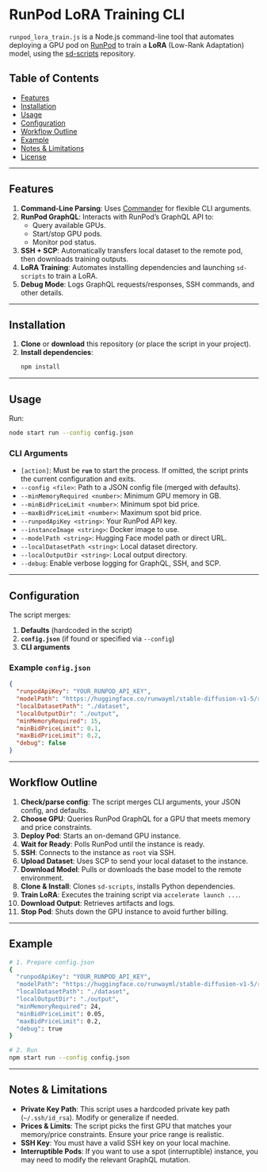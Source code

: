 # RunPod LoRA Training CLI

`runpod_lora_train.js` is a Node.js command-line tool that automates deploying a GPU pod on [RunPod](https://www.runpod.io/) to train a **LoRA** (Low-Rank Adaptation) model, using the [sd-scripts](https://github.com/kohya-ss/sd-scripts) repository.

## Table of Contents

- [Features](#features)
- [Installation](#installation)
- [Usage](#usage)
- [Configuration](#configuration)
- [Workflow Outline](#workflow-outline)
- [Example](#example)
- [Notes & Limitations](#notes--limitations)
- [License](#license)

---

## Features

1. **Command-Line Parsing**: Uses [Commander](https://www.npmjs.com/package/commander) for flexible CLI arguments.
2. **RunPod GraphQL**: Interacts with RunPod’s GraphQL API to:
   - Query available GPUs.
   - Start/stop GPU pods.
   - Monitor pod status.
3. **SSH + SCP**: Automatically transfers local dataset to the remote pod, then downloads training outputs.
4. **LoRA Training**: Automates installing dependencies and launching `sd-scripts` to train a LoRA.
5. **Debug Mode**: Logs GraphQL requests/responses, SSH commands, and other details.

---

## Installation

1. **Clone** or **download** this repository (or place the script in your project).
2. **Install dependencies**:
   ```bash
   npm install
   ```

---

## Usage

Run:

```bash
node start run --config config.json
```

### CLI Arguments

- `[action]`: Must be **`run`** to start the process. If omitted, the script prints the current configuration and exits.
- `--config <file>`: Path to a JSON config file (merged with defaults).
- `--minMemoryRequired <number>`: Minimum GPU memory in GB.
- `--minBidPriceLimit <number>`: Minimum spot bid price.
- `--maxBidPriceLimit <number>`: Maximum spot bid price.
- `--runpodApiKey <string>`: Your RunPod API key.
- `--instanceImage <string>`: Docker image to use.
- `--modelPath <string>`: Hugging Face model path or direct URL.
- `--localDatasetPath <string>`: Local dataset directory.
- `--localOutputDir <string>`: Local output directory.
- `--debug`: Enable verbose logging for GraphQL, SSH, and SCP.


---

## Configuration

The script merges:
1. **Defaults** (hardcoded in the script)
2. **`config.json`** (if found or specified via `--config`)
3. **CLI arguments**

### Example `config.json`
```json
{
  "runpodApiKey": "YOUR_RUNPOD_API_KEY",
  "modelPath": "https://huggingface.co/runwayml/stable-diffusion-v1-5/resolve/main/model.ckpt",
  "localDatasetPath": "./dataset",
  "localOutputDir": "./output",
  "minMemoryRequired": 15,
  "minBidPriceLimit": 0.1,
  "maxBidPriceLimit": 0.2,
  "debug": false
}
```

---

## Workflow Outline

1. **Check/parse config**: The script merges CLI arguments, your JSON config, and defaults.
2. **Choose GPU**: Queries RunPod GraphQL for a GPU that meets memory and price constraints.
3. **Deploy Pod**: Starts an on-demand GPU instance.
4. **Wait for Ready**: Polls RunPod until the instance is ready.
5. **SSH**: Connects to the instance as `root` via SSH.
6. **Upload Dataset**: Uses SCP to send your local dataset to the instance.
7. **Download Model**: Pulls or downloads the base model to the remote environment.
8. **Clone & Install**: Clones `sd-scripts`, installs Python dependencies.
9. **Train LoRA**: Executes the training script via `accelerate launch ...`.
10. **Download Output**: Retrieves artifacts and logs.
11. **Stop Pod**: Shuts down the GPU instance to avoid further billing.

---

## Example

```bash
# 1. Prepare config.json
{
  "runpodApiKey": "YOUR_RUNPOD_API_KEY",
  "modelPath": "https://huggingface.co/runwayml/stable-diffusion-v1-5/resolve/main/model.ckpt",
  "localDatasetPath": "./dataset",
  "localOutputDir": "./output",
  "minMemoryRequired": 24,
  "minBidPriceLimit": 0.05,
  "maxBidPriceLimit": 0.2,
  "debug": true
}

# 2. Run
npm start run --config config.json
```

---

## Notes & Limitations

- **Private Key Path**: This script uses a hardcoded private key path (`~/.ssh/id_rsa`). Modify or generalize if needed.
- **Prices & Limits**: The script picks the first GPU that matches your memory/price constraints. Ensure your price range is realistic.
- **SSH Key**: You must have a valid SSH key on your local machine.
- **Interruptible Pods**: If you want to use a spot (interruptible) instance, you may need to modify the relevant GraphQL mutation.
